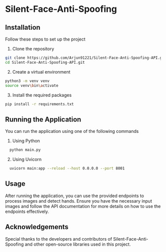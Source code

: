 
# Silent-Face-Anti-Spoofing


## Installation

Follow these steps to set up the project

1. Clone the repository

```bash
git clone https://github.com/Arjun91221/Silent-Face-Anti-Spoofing-API.git
cd Silent-Face-Anti-Spoofing-API.git
```

2. Create a virtual environment

```bash
python3 -m venv venv
source venv\bin\activate
```

3. Install the required packages

```bash
pip install -r requirements.txt
```

## Running the Application

You can run the application using one of the following commands

1. Using Python

```bash
  python main.py
```

2. Using Uvicorn

```bash
  uvicorn main:app --reload --host 0.0.0.0 --port 8001
```


## Usage

After running the application, you can use the provided endpoints to process images and detect hands. Ensure you have the necessary input images and follow the API documentation for more details on how to use the endpoints effectively.


## Acknowledgements

Special thanks to the developers and contributors of Silent-Face-Anti-Spoofing and other open-source libraries used in this project.


